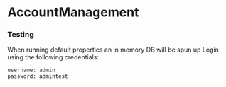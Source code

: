 # AccountManagement

### Testing
When running default properties an in memory DB will be spun up
Login using the following credentials:


```
username: admin
password: admintest
```
